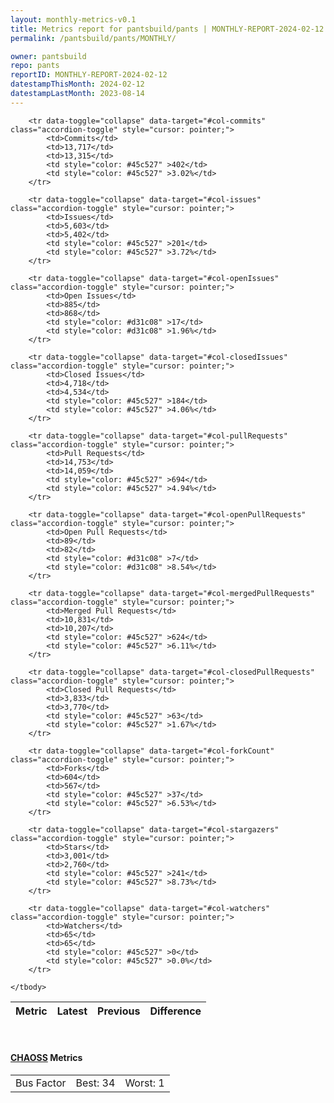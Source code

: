 ```yaml
---
layout: monthly-metrics-v0.1
title: Metrics report for pantsbuild/pants | MONTHLY-REPORT-2024-02-12 | 2024-02-12
permalink: /pantsbuild/pants/MONTHLY/

owner: pantsbuild
repo: pants
reportID: MONTHLY-REPORT-2024-02-12
datestampThisMonth: 2024-02-12
datestampLastMonth: 2023-08-14
---
```



<table class="table table-condensed" style="border-collapse:collapse;">
    <thead>
    <tr>
        <th>Metric</th>
        <th>Latest</th>
        <th>Previous</th>
        <th colspan="2" style="text-align: center;">Difference</th>
    </tr>
    </thead>
    <tbody>

        <tr data-toggle="collapse" data-target="#col-commits" class="accordion-toggle" style="cursor: pointer;">
            <td>Commits</td>
            <td>13,717</td>
            <td>13,315</td>
            <td style="color: #45c527" >402</td>
            <td style="color: #45c527" >3.02%</td>
        </tr>
        
        <tr data-toggle="collapse" data-target="#col-issues" class="accordion-toggle" style="cursor: pointer;">
            <td>Issues</td>
            <td>5,603</td>
            <td>5,402</td>
            <td style="color: #45c527" >201</td>
            <td style="color: #45c527" >3.72%</td>
        </tr>
        
        <tr data-toggle="collapse" data-target="#col-openIssues" class="accordion-toggle" style="cursor: pointer;">
            <td>Open Issues</td>
            <td>885</td>
            <td>868</td>
            <td style="color: #d31c08" >17</td>
            <td style="color: #d31c08" >1.96%</td>
        </tr>
        
        <tr data-toggle="collapse" data-target="#col-closedIssues" class="accordion-toggle" style="cursor: pointer;">
            <td>Closed Issues</td>
            <td>4,718</td>
            <td>4,534</td>
            <td style="color: #45c527" >184</td>
            <td style="color: #45c527" >4.06%</td>
        </tr>
        
        <tr data-toggle="collapse" data-target="#col-pullRequests" class="accordion-toggle" style="cursor: pointer;">
            <td>Pull Requests</td>
            <td>14,753</td>
            <td>14,059</td>
            <td style="color: #45c527" >694</td>
            <td style="color: #45c527" >4.94%</td>
        </tr>
        
        <tr data-toggle="collapse" data-target="#col-openPullRequests" class="accordion-toggle" style="cursor: pointer;">
            <td>Open Pull Requests</td>
            <td>89</td>
            <td>82</td>
            <td style="color: #d31c08" >7</td>
            <td style="color: #d31c08" >8.54%</td>
        </tr>
        
        <tr data-toggle="collapse" data-target="#col-mergedPullRequests" class="accordion-toggle" style="cursor: pointer;">
            <td>Merged Pull Requests</td>
            <td>10,831</td>
            <td>10,207</td>
            <td style="color: #45c527" >624</td>
            <td style="color: #45c527" >6.11%</td>
        </tr>
        
        <tr data-toggle="collapse" data-target="#col-closedPullRequests" class="accordion-toggle" style="cursor: pointer;">
            <td>Closed Pull Requests</td>
            <td>3,833</td>
            <td>3,770</td>
            <td style="color: #45c527" >63</td>
            <td style="color: #45c527" >1.67%</td>
        </tr>
        
        <tr data-toggle="collapse" data-target="#col-forkCount" class="accordion-toggle" style="cursor: pointer;">
            <td>Forks</td>
            <td>604</td>
            <td>567</td>
            <td style="color: #45c527" >37</td>
            <td style="color: #45c527" >6.53%</td>
        </tr>
        
        <tr data-toggle="collapse" data-target="#col-stargazers" class="accordion-toggle" style="cursor: pointer;">
            <td>Stars</td>
            <td>3,001</td>
            <td>2,760</td>
            <td style="color: #45c527" >241</td>
            <td style="color: #45c527" >8.73%</td>
        </tr>
        
        <tr data-toggle="collapse" data-target="#col-watchers" class="accordion-toggle" style="cursor: pointer;">
            <td>Watchers</td>
            <td>65</td>
            <td>65</td>
            <td style="color: #45c527" >0</td>
            <td style="color: #45c527" >0.0%</td>
        </tr>
        
    </tbody>
</table>
<br>
<h4><a target="_blank" href="https://chaoss.community/">CHAOSS</a> Metrics</h4>

<table class="table table-condensed" style="border-collapse:collapse;">
    <tbody>
        <td>Bus Factor</td>
        <td>Best: 34</td>
        <td>Worst: 1</td>
    </tbody>
</table>
